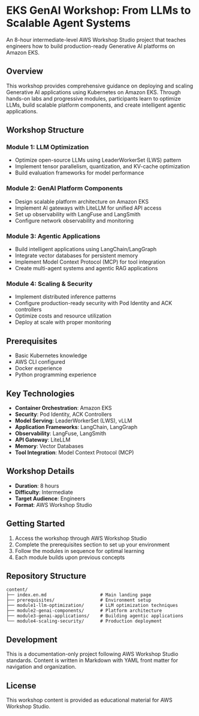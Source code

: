 # EKS GenAI Workshop: From LLMs to Scalable Agent Systems

An 8-hour intermediate-level AWS Workshop Studio project that teaches engineers how to build production-ready Generative AI platforms on Amazon EKS.

## Overview

This workshop provides comprehensive guidance on deploying and scaling Generative AI applications using Kubernetes on Amazon EKS. Through hands-on labs and progressive modules, participants learn to optimize LLMs, build scalable platform components, and create intelligent agentic applications.

## Workshop Structure

### Module 1: LLM Optimization
- Optimize open-source LLMs using LeaderWorkerSet (LWS) pattern
- Implement tensor parallelism, quantization, and KV-cache optimization
- Build evaluation frameworks for model performance

### Module 2: GenAI Platform Components
- Design scalable platform architecture on Amazon EKS
- Implement AI gateways with LiteLLM for unified API access
- Set up observability with LangFuse and LangSmith
- Configure network observability and monitoring

### Module 3: Agentic Applications
- Build intelligent applications using LangChain/LangGraph
- Integrate vector databases for persistent memory
- Implement Model Context Protocol (MCP) for tool integration
- Create multi-agent systems and agentic RAG applications

### Module 4: Scaling & Security
- Implement distributed inference patterns
- Configure production-ready security with Pod Identity and ACK controllers
- Optimize costs and resource utilization
- Deploy at scale with proper monitoring

## Prerequisites

- Basic Kubernetes knowledge
- AWS CLI configured
- Docker experience
- Python programming experience

## Key Technologies

- **Container Orchestration**: Amazon EKS
- **Security**: Pod Identity, ACK Controllers
- **Model Serving**: LeaderWorkerSet (LWS), vLLM
- **Application Frameworks**: LangChain, LangGraph
- **Observability**: LangFuse, LangSmith
- **API Gateway**: LiteLLM
- **Memory**: Vector Databases
- **Tool Integration**: Model Context Protocol (MCP)

## Workshop Details

- **Duration**: 8 hours
- **Difficulty**: Intermediate
- **Target Audience**: Engineers
- **Format**: AWS Workshop Studio

## Getting Started

1. Access the workshop through AWS Workshop Studio
2. Complete the prerequisites section to set up your environment
3. Follow the modules in sequence for optimal learning
4. Each module builds upon previous concepts

## Repository Structure

```
content/
├── index.en.md                    # Main landing page
├── prerequisites/                 # Environment setup
├── module1-llm-optimization/      # LLM optimization techniques
├── module2-genai-components/      # Platform architecture
├── module3-genai-applications/    # Building agentic applications
└── module4-scaling-security/      # Production deployment
```

## Development

This is a documentation-only project following AWS Workshop Studio standards. Content is written in Markdown with YAML front matter for navigation and organization.

## License

This workshop content is provided as educational material for AWS Workshop Studio.